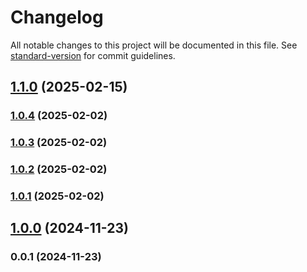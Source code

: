 # Changelog

All notable changes to this project will be documented in this file. See [standard-version](https://github.com/conventional-changelog/standard-version) for commit guidelines.

## [1.1.0](https://github.com/Pritam-Dhd/Portfolio/compare/v1.0.4...v1.1.0) (2025-02-15)

### [1.0.4](https://github.com/Pritam-Dhd/Portfolio/compare/v1.0.3...v1.0.4) (2025-02-02)

### [1.0.3](https://github.com/Pritam-Dhd/Portfolio/compare/v1.0.2...v1.0.3) (2025-02-02)

### [1.0.2](https://github.com/Pritam-Dhd/Portfolio/compare/v1.0.1...v1.0.2) (2025-02-02)

### [1.0.1](https://github.com/Pritam-Dhd/Portfolio/compare/v1.0.0...v1.0.1) (2025-02-02)

## [1.0.0](https://github.com/Pritam-Dhd/Portfolio/compare/v0.0.1...v1.0.0) (2024-11-23)

### 0.0.1 (2024-11-23)

